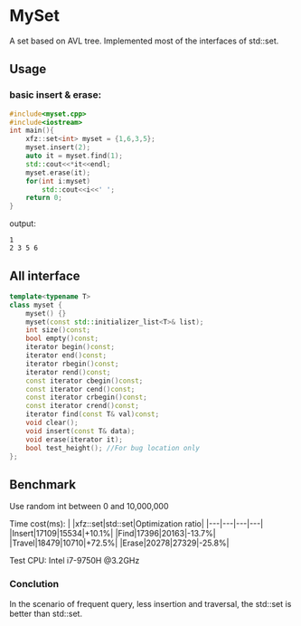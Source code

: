 # MySet
A set based on AVL tree. Implemented most of the interfaces of std::set.

## Usage
### basic insert & erase:
```C++
#include<myset.cpp>
#include<iostream>
int main(){
    xfz::set<int> myset = {1,6,3,5};
    myset.insert(2);
    auto it = myset.find(1);
    std::cout<<*it<<endl;
    myset.erase(it);
    for(int i:myset)
        std::cout<<i<<' ';
    return 0;
}
```
output:
```
1
2 3 5 6
```
## All interface
```C++
template<typename T>
class myset {
    myset() {}
    myset(const std::initializer_list<T>& list);
    int size()const;
    bool empty()const;
    iterator begin()const;
    iterator end()const;
    iterator rbegin()const;
    iterator rend()const;
    const iterator cbegin()const;
    const iterator cend()const;
    const iterator crbegin()const;
    const iterator crend()const;
    iterator find(const T& val)const;
    void clear();
    void insert(const T& data);
    void erase(iterator it);
    bool test_height(); //For bug location only
};
```

## Benchmark
Use random int between 0 and 10,000,000

Time cost(ms):
|   |xfz::set|std::set|Optimization ratio|
|---|---|---|---|
|Insert|17109|15534|+10.1%|
|Find|17396|20163|-13.7%|
|Travel|18479|10710|+72.5%|
|Erase|20278|27329|-25.8%|

Test CPU: Intel i7-9750H @3.2GHz
### Conclution
In the scenario of frequent query, less insertion and traversal, the std::set is better than std::set.
